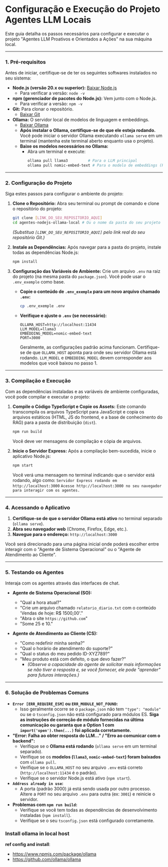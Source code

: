 # Configuração e Execução do Projeto Agentes LLM Locais

Este guia detalha os passos necessários para configurar e executar o projeto "Agentes LLM Proativos e Orientados a Ações" na sua máquina local.

-----

### **1. Pré-requisitos**

Antes de iniciar, certifique-se de ter os seguintes softwares instalados no seu sistema:

  * **Node.js (versão 20.x ou superior):** [Baixar Node.js](https://nodejs.org/en/download/)
      * Para verificar a versão: `node -v`
  * **npm (gerenciador de pacotes do Node.js):** Vem junto com o Node.js.
      * Para verificar a versão: `npm -v`
  * **Git:** Para clonar o repositório.
      * [Baixar Git](https://git-scm.com/downloads)
  * **Ollama:** O servidor local de modelos de linguagem e embeddings.
      * [Baixar Ollama](https://ollama.ai/download)
      * **Após instalar o Ollama, certifique-se de que ele esteja rodando.** Você pode iniciar o servidor Ollama executando `ollama serve` em um terminal (mantenha este terminal aberto enquanto usa o projeto).
      * **Baixe os modelos necessários no Ollama:**
          * Abra um terminal e execute:
            ```bash
            ollama pull llama3         # Para o LLM principal
            ollama pull nomic-embed-text # Para o modelo de embeddings (RAG)
            ```

-----

### **2. Configuração do Projeto**

Siga estes passos para configurar o ambiente do projeto:

1.  **Clone o Repositório:**
    Abra seu terminal ou prompt de comando e clone o repositório do projeto:

    ```bash
    git clone [LINK_DO_SEU_REPOSITORIO_AQUI]
    cd agentes-nodejs-ollama-local # Ou o nome da pasta do seu projeto
    ```

    *(Substitua `[LINK_DO_SEU_REPOSITORIO_AQUI]` pelo link real do seu repositório Git.)*

2.  **Instale as Dependências:**
    Após navegar para a pasta do projeto, instale todas as dependências Node.js:

    ```bash
    npm install
    ```

3.  **Configuração das Variáveis de Ambiente:**
    Crie um arquivo `.env` na raiz do projeto (na mesma pasta do `package.json`). Você pode usar o `.env_exemple` como base.

      * **Copie o conteúdo de `.env_exemple` para um novo arquivo chamado `.env`:**
        ```bash
        cp .env_exemple .env
        ```
      * **Verifique e ajuste o `.env` (se necessário):**
        ```dotenv
        OLLAMA_HOST=http://localhost:11434
        LLM_MODEL=llama3
        EMBEDDING_MODEL=nomic-embed-text
        PORT=3000
        ```
        Geralmente, as configurações padrão acima funcionam. Certifique-se de que `OLLAMA_HOST` aponta para onde seu servidor Ollama está rodando. `LLM_MODEL` e `EMBEDDING_MODEL` devem corresponder aos modelos que você baixou no passo 1.

-----

### **3. Compilação e Execução**

Com as dependências instaladas e as variáveis de ambiente configuradas, você pode compilar e executar o projeto:

1.  **Compile o Código TypeScript e Copie os Assets:**
    Este comando transcompila os arquivos TypeScript para JavaScript e copia os arquivos estáticos (HTML, JS do frontend, e a base de conhecimento do RAG) para a pasta de distribuição (`dist`).

    ```bash
    npm run build
    ```

    Você deve ver mensagens de compilação e cópia de arquivos.

2.  **Inicie o Servidor Express:**
    Após a compilação bem-sucedida, inicie o aplicativo Node.js:

    ```bash
    npm start
    ```

    Você verá uma mensagem no terminal indicando que o servidor está rodando, algo como:
    `Servidor Express rodando em http://localhost:3000`
    `Acesse http://localhost:3000 no seu navegador para interagir com os agentes.`

-----

### **4. Acessando o Aplicativo**

1.  **Certifique-se de que o servidor Ollama está ativo** no terminal separado (`ollama serve`).
2.  **Abra seu navegador web** (Chrome, Firefox, Edge, etc.).
3.  **Navegue para o endereço:** `http://localhost:3000`

Você será direcionado para uma página inicial onde poderá escolher entre interagir com o "Agente de Sistema Operacional" ou o "Agente de Atendimento ao Cliente".

-----

### **5. Testando os Agentes**

Interaja com os agentes através das interfaces de chat.

  * **Agente de Sistema Operacional (SO):**

      * "Qual a hora atual?"
      * "Crie um arquivo chamado `relatorio_diario.txt` com o conteúdo 'Vendas de hoje: R$ 1500,00'."
      * "Abra o site `https://github.com`"
      * "Some 25 e 10."

  * **Agente de Atendimento ao Cliente (CS):**

      * "Como redefinir minha senha?"
      * "Qual o horário de atendimento do suporte?"
      * "Qual o status do meu pedido ID-XYZ789?"
      * "Meu produto está com defeito, o que devo fazer?"
          * *(Observe a capacidade do agente de solicitar mais informações se não tiver a resposta e, se você fornecer, ele pode "aprender" para futuras interações.)*

-----

### **6. Solução de Problemas Comuns**

  * **`Error [ERR_REQUIRE_ESM]` ou `ERR_MODULE_NOT_FOUND`:**
      * Isso geralmente ocorre se o `package.json` não tem `"type": "module"` ou se o `tsconfig.json` não está configurado para módulos ES. **Siga as instruções de correção de módulo fornecidas na última comunicação ou garanta que a Option 1 com `import('open').then(...)` foi aplicada corretamente.**
  * **"Error: Falha ao obter resposta do LLM..." / "Erro ao comunicar com o backend":**
      * Verifique se o **Ollama está rodando** (`ollama serve` em um terminal separado).
      * Verifique se os **modelos (`llama3`, `nomic-embed-text`) foram baixados** com `ollama pull`.
      * Verifique se o `OLLAMA_HOST` no seu arquivo `.env` está correto (`http://localhost:11434` é o padrão).
      * Verifique se o servidor Node.js está ativo (`npm start`).
  * **`Address already in use`:**
      * A porta (padrão 3000) já está sendo usada por outro processo. Altere a `PORT` no seu arquivo `.env` para outra (ex: `3001`) e reinicie o servidor.
  * **Problemas com `npm run build`:**
      * Verifique se você tem todas as dependências de desenvolvimento instaladas (`npm install`).
      * Verifique se o seu `tsconfig.json` está configurado corretamente.


### Install ollama in local host
**ref config and install**: 
  - https://www.npmjs.com/package/ollama
  - https://github.com/ollama/ollama
